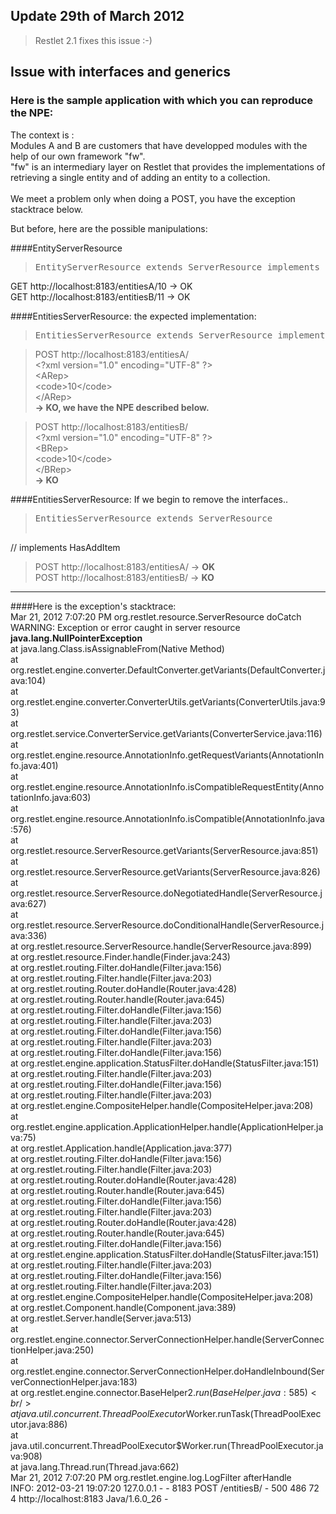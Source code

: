 ## Update 29th of March 2012
> Restlet 2.1 fixes this issue :-)

## Issue with interfaces and generics
### Here is the sample application with which you can reproduce the NPE:

The context is :<br/> 
Modules A and B are customers that have developped modules with the help of our own framework "fw".<br/>
"fw" is an intermediary layer on Restlet that provides the implementations of retrieving a single entity and of adding an entity to a collection.<br/><br/>
We meet a problem only when doing a POST, you have the exception stacktrace below.

But before, here are the possible manipulations:<br/>

####EntityServerResource<br/>
><pre>EntityServerResource<R extends Rep> extends ServerResource implements HasRetrieve<R></pre>
GET http://localhost:8183/entitiesA/10 -> OK<br/>
GET http://localhost:8183/entitiesB/11 -> OK<br/>


####EntitiesServerResource: the expected implementation:<br/>
><pre>EntitiesServerResource<R extends Rep> extends ServerResource implements HasAddItem<R></pre> 

>POST http://localhost:8183/entitiesA/
<br/>&lt;?xml version="1.0" encoding="UTF-8" ?&gt;
<br/>&lt;ARep&gt;
<br/>  &lt;code&gt;10&lt;/code&gt;
<br/>&lt;/ARep&gt;
<br/><b>-> KO, we have the NPE described below.</b>

>POST http://localhost:8183/entitiesB/
<br/>&lt;?xml version="1.0" encoding="UTF-8" ?&gt;
<br/>&lt;BRep&gt;
<br/>  &lt;code&gt;10&lt;/code&gt;
<br/>&lt;/BRep&gt;
<br/><b>-> KO</b>

####EntitiesServerResource: If we begin to remove the interfaces..<br/>
><pre>EntitiesServerResource<R extends Rep> extends ServerResource 
// implements HasAddItem<R></pre>

>POST http://localhost:8183/entitiesA/ -> <b>OK</b><br/>
>POST http://localhost:8183/entitiesB/ -> <b>KO</b>

---
####Here is the exception's stacktrace:<br/>
Mar 21, 2012 7:07:20 PM org.restlet.resource.ServerResource doCatch<br/>
WARNING: Exception or error caught in server resource<br/>
<b>java.lang.NullPointerException</b>
<br/>        at java.lang.Class.isAssignableFrom(Native Method)
<br/>        at org.restlet.engine.converter.DefaultConverter.getVariants(DefaultConverter.java:104)
<br/>        at org.restlet.engine.converter.ConverterUtils.getVariants(ConverterUtils.java:93)
<br/>        at org.restlet.service.ConverterService.getVariants(ConverterService.java:116)
<br/>        at org.restlet.engine.resource.AnnotationInfo.getRequestVariants(AnnotationInfo.java:401)
<br/>        at org.restlet.engine.resource.AnnotationInfo.isCompatibleRequestEntity(AnnotationInfo.java:603)
<br/>        at org.restlet.engine.resource.AnnotationInfo.isCompatible(AnnotationInfo.java:576)
<br/>        at org.restlet.resource.ServerResource.getVariants(ServerResource.java:851)
<br/>        at org.restlet.resource.ServerResource.getVariants(ServerResource.java:826)
<br/>        at org.restlet.resource.ServerResource.doNegotiatedHandle(ServerResource.java:627)
<br/>        at org.restlet.resource.ServerResource.doConditionalHandle(ServerResource.java:336)
<br/>        at org.restlet.resource.ServerResource.handle(ServerResource.java:899)
<br/>        at org.restlet.resource.Finder.handle(Finder.java:243)
<br/>        at org.restlet.routing.Filter.doHandle(Filter.java:156)
<br/>        at org.restlet.routing.Filter.handle(Filter.java:203)
<br/>        at org.restlet.routing.Router.doHandle(Router.java:428)
<br/>        at org.restlet.routing.Router.handle(Router.java:645)
<br/>        at org.restlet.routing.Filter.doHandle(Filter.java:156)
<br/>        at org.restlet.routing.Filter.handle(Filter.java:203)
<br/>        at org.restlet.routing.Filter.doHandle(Filter.java:156)
<br/>        at org.restlet.routing.Filter.handle(Filter.java:203)
<br/>        at org.restlet.routing.Filter.doHandle(Filter.java:156)
<br/>        at org.restlet.engine.application.StatusFilter.doHandle(StatusFilter.java:151)
<br/>        at org.restlet.routing.Filter.handle(Filter.java:203)
<br/>        at org.restlet.routing.Filter.doHandle(Filter.java:156)
<br/>        at org.restlet.routing.Filter.handle(Filter.java:203)
<br/>        at org.restlet.engine.CompositeHelper.handle(CompositeHelper.java:208)
<br/>        at org.restlet.engine.application.ApplicationHelper.handle(ApplicationHelper.java:75)
<br/>        at org.restlet.Application.handle(Application.java:377)
<br/>        at org.restlet.routing.Filter.doHandle(Filter.java:156)
<br/>        at org.restlet.routing.Filter.handle(Filter.java:203)
<br/>        at org.restlet.routing.Router.doHandle(Router.java:428)
<br/>        at org.restlet.routing.Router.handle(Router.java:645)
<br/>        at org.restlet.routing.Filter.doHandle(Filter.java:156)
<br/>        at org.restlet.routing.Filter.handle(Filter.java:203)
<br/>        at org.restlet.routing.Router.doHandle(Router.java:428)
<br/>        at org.restlet.routing.Router.handle(Router.java:645)
<br/>        at org.restlet.routing.Filter.doHandle(Filter.java:156)
<br/>        at org.restlet.engine.application.StatusFilter.doHandle(StatusFilter.java:151)
<br/>        at org.restlet.routing.Filter.handle(Filter.java:203)
<br/>        at org.restlet.routing.Filter.doHandle(Filter.java:156)
<br/>        at org.restlet.routing.Filter.handle(Filter.java:203)
<br/>        at org.restlet.engine.CompositeHelper.handle(CompositeHelper.java:208)
<br/>        at org.restlet.Component.handle(Component.java:389)
<br/>        at org.restlet.Server.handle(Server.java:513)
<br/>        at org.restlet.engine.connector.ServerConnectionHelper.handle(ServerConnectionHelper.java:250)
<br/>        at org.restlet.engine.connector.ServerConnectionHelper.doHandleInbound(ServerConnectionHelper.java:183)
<br/>        at org.restlet.engine.connector.BaseHelper$2.run(BaseHelper.java:585)
<br/>        at java.util.concurrent.ThreadPoolExecutor$Worker.runTask(ThreadPoolExecutor.java:886)
<br/>        at java.util.concurrent.ThreadPoolExecutor$Worker.run(ThreadPoolExecutor.java:908)
<br/>        at java.lang.Thread.run(Thread.java:662)
<br/>Mar 21, 2012 7:07:20 PM org.restlet.engine.log.LogFilter afterHandle
<br/>INFO: 2012-03-21	19:07:20	127.0.0.1	-	-	8183	POST	/entitiesB/	-	500	486	72	4	http://localhost:8183	Java/1.6.0_26	-


